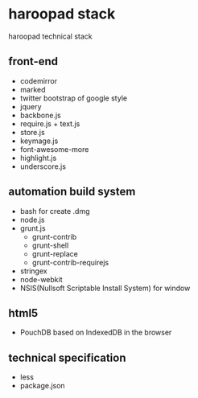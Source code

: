# haroopad stack
haroopad technical stack

## front-end
* codemirror
* marked
* twitter bootstrap of google style
* jquery
* backbone.js
* require.js + text.js
* store.js
* keymage.js
* font-awesome-more
* highlight.js
* underscore.js

## automation build system
* bash for create .dmg
* node.js
* grunt.js
	- grunt-contrib
	- grunt-shell
  - grunt-replace
  - grunt-contrib-requirejs
* stringex
* node-webkit
* NSIS(Nullsoft Scriptable Install System) for window

## html5
* PouchDB based on IndexedDB in the browser

## technical specification
* less
* package.json